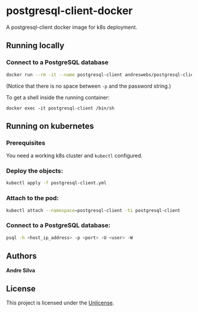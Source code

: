 # postgresql-client-docker

A postgresql-client docker image for k8s deployment.

## Running locally

### Connect to a PostgreSQL database

``` bash
docker run --rm -it --name postgresql-client andreswebs/postgresql-client -u <user> -p<password> -h <host_ip_address> -P <port> -D <database>
```

(Notice that there is no space between `-p` and the password string.)

To get a shell inside the running container:

```
docker exec -it postgresql-client /bin/sh
```

## Running on kubernetes

### Prerequisites

You need a working k8s cluster and `kubectl` configured.

### Deploy the objects:

``` bash
kubectl apply -f postgresql-client.yml
```

### Attach to the pod:

``` bash
kubectl attach --namespace=postgresql-client -ti postgresql-client
```

### Connect to a PostgreSQL database:

``` bash
psql -h <host_ip_address> -p <port> -U <user> -W
```

## Authors

**Andre Silva**

## License

This project is licensed under the [Unlicense](UNLICENSE.md).

